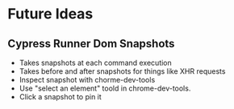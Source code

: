 # Future Ideas 

## Cypress Runner Dom Snapshots
* Takes snapshots at each command execution 
* Takes before and after snapshots for things like XHR requests
* Inspect snapshot with chorme-dev-tools 
* Use "select an element" toold in chrome-dev-tools.
* Click a snapshot to pin it